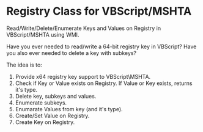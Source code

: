 Registry Class for VBScript/MSHTA
=================

Read/Write/Delete/Enumerate Keys and Values on Registry in VBScript/MSHTA using WMI.

Have you ever needed to read/write a 64-bit registry key in VBScript? Have you also ever needed to delete a key with subkeys?

The idea is to:

1. Provide x64 registry key support to VBScript\MSHTA.
2. Check if Key or Value exists on Registry. If Value or Key exists, returns it's type.
3. Delete key, subkeys and values.
4. Enumerate subkeys.
5. Enumarate Values from key (and it's type).
6. Create/Set Value on Registry.
7. Create Key on Registry.
